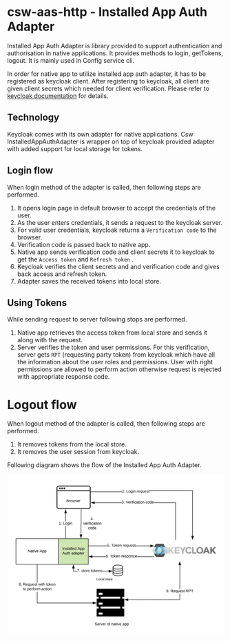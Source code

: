 # csw-aas-http - Installed App Auth Adapter

Installed App Auth Adapter is library provided to support authentication and authorisation in native applications. It provides methods to login, getTokens, logout.
It is mainly used in Config service cli.

In order for native app to utilize installed app auth adapter, it has to be registered as keycloak client. After registering to keycloak, all client are given
 client secrets which needed for client verification. Please refer to [keycloak documentation](https://www.keycloak.org/docs/latest/getting_started/index.html) for details.

## Technology 
Keycloak comes with its own adapter for native applications. Csw InstalledAppAuthAdapter is wrapper on top of keycloak provided adapter with added support for local storage for tokens.

## Login flow 

When login method of the adapter is called, then following steps are performed.

1. It opens login page in default browser to accept the credentials of the user.
2. As the user enters credentials, it sends a request to the keycloak server.
3. For valid user credentials, keycloak returns a `Verification code` to the browser.
4. Verification code is passed back to native app.
5. Native app sends verification code and client secrets it to keycloak to get the `Access token` and `Refresh token` .
6. Keycloak verifies the client secrets and and verification code and gives back access and refresh token.
7. Adapter saves the received tokens into local store.

## Using Tokens

While sending request to server following stops are performed.  

1. Native app retrieves the access token from local store and sends it along with the request. 
2. Server verifies the token and user permissions. For this verification, server gets `RPT` (requesting party token) from keycloak which have all the information about the user roles and permissions.
User with right permissions are allowed to perform action otherwise request is rejected with appropriate response code.

# Logout flow

When logout method of the adapter is called, then following steps are performed. 

1. It removes tokens from the local store.
2. It removes the user session from keycloak.

Following diagram shows the flow of the Installed App Auth Adapter.

![installed-app-auth-adapter-workflow.png](installed-adapter-workflow.png)